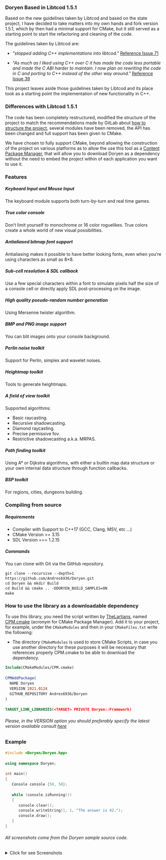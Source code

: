 ### Doryen Based in Libtcod 1.5.1

Based on the new guidelines taken by Libtcod and based on the state
project, I have decided to take matters into my own hands and 
fork version 1.5.1, which by then had a minimal support for CMake, 
but it still served as a starting point to start the refactoring
and cleaning of the code.

The guidelines taken by Libtcod are:

- _"stopped adding C++ implementations into libtcod."_ [Reference Issue 71](
https://github.com/libtcod/libtcod/issues/71#issuecomment-668205669)

- _"As much as I liked using C++ over C it has made the code less portable 
 and made the C ABI harder to maintain. I now plan on rewriting the code 
 in C and porting to C++ instead of the other way around."_ [Reference Issue
 39](https://github.com/libtcod/libtcod/issues/39#issue-548934343)

This project leaves aside those guidelines taken by Libtcod and
its place took as a starting point the implementation of new functionality
in C++.

### Differences with Libtcod 1.5.1

The code has been completely restructured, modified
the structure of the project to match the recommendations made
by GitLab about [how to structure the project](
https://cliutils.gitlab.io/modern-cmake/chapters/basics/structure.html), 
several modules have been removed, the API has been changed and full 
support has been given to CMake.

We have chosen to fully support CMake, beyond allowing
the construction of the project on various platforms as to allow the use
this tool as a [Content Package Manager](
https://github.com/TheLartians/CPM.cmake), that will allow you to download
Doryen as a dependency without the need to embed the project within
of each application you want to use it.

### Features

##### Keyboard Input and Mouse Input

The keyboard module supports both turn-by-turn and real time games.

##### True color console

Don’t limit yourself to monochrome or 16 color roguelikes. 
True colors create a whole world of new visual possibilities.

##### Antialiased bitmap font support

Antialiasing makes it possible to have better looking fonts, 
even when you’re using characters as small as 8×8.

##### Sub-cell resolution & SDL callback

Use a few special characters within a font to simulate pixels half 
the size of a console cell or directly apply SDL post-processing on 
the image.

##### High quality pseudo-random number generation

Using Mersenne twister algorithm.

##### BMP and PNG image support

You can blit images onto your console background.

##### Perlin noise toolkit

Support for Perlin, simplex and wavelet noises.

##### Heightmap toolkit

Tools to generate heightmaps.

##### A field of view toolkit

Supported algorithms:

- Basic raycasting.
- Recursive shadowcasting.
- Diamond raycasting.
- Precise permissive fov.
- Restrictive shadowcasting a.k.a. MRPAS.

##### Path finding toolkit

Using A* or Dijkstra algorithms, with either a builtin map data structure 
or your own internal data structure through function callbacks.

##### BSP toolkit

For regions, cities, dungeons building.

### Compiling from source

##### Requirements

- Compiler with Support to C++17 (GCC, Clang, MSV, etc ...)
- CMake Version >= 3.15
- SDL Version === 1.2.15

##### Commands

You can clone with Git via the GitHub repository.

    git clone --recursive --depth=1 https://github.com/Andres6936/Doryen.git
    cd Doryen && mkdir Build
    cd Build && cmake .. -DDORYEN_BUILD_SAMPLES=ON
    make
    

### How to use the library as a downloadable dependency

To use this library, you need the script written by [TheLartians](https://github.com/TheLartians),
named [CPM.cmake](https://github.com/TheLartians/CPM.cmake) (acronym for CMake
Package Manager). Add it to your project, for example, under the
`CMakeModules` and then in your `CMakeFiles.txt` write the following:

- The directory `CMakeModules` is used to store CMake Scripts,
  in case you use another directory for these purposes it will be necessary that
  references properly CPM.cmake to be able to download the dependency.

```cmake
Include(CMakeModules/CPM.cmake)

CPMAddPackage(
  NAME Doryen
  VERSION 2021.0124
  GITHUB_REPOSITORY Andres6936/Doryen
)
 
TARGET_LINK_LIBRARIES(<TARGET> PRIVATE Doryen::Framework)
```

###### Please, in the VERSION option you should preferably specify the latest version available consult [here](https://github.com/Andres6936/Doryen/releases/latest)

### Example

```cpp
#include <Doryen/Doryen.hpp>

using namespace Doryen;

int main()
{
   Console console {50, 50};
   
   while (console.isRunning())
   {
      console.clear();
      console.writeString(1, 1, "The answer is 42.");
      console.draw();
   }
}
```

###### All screenshots come from the Doryen sample source code.

<details>
<summary>Click for see Screenshots</summary>
    <p align="center">
        <img src="https://raw.githubusercontent.com/Andres6936/Doryen.Documentation/master/Image/Screen/TrueColors.png" alt="A"/>
        <img src="https://raw.githubusercontent.com/Andres6936/Doryen.Documentation/master/Image/Screen/OffscreenConsole.png" alt="B"/>
        <img src="https://raw.githubusercontent.com/Andres6936/Doryen.Documentation/master/Image/Screen/LineDrawing.png" alt="C"/>
        <img src="https://raw.githubusercontent.com/Andres6936/Doryen.Documentation/master/Image/Screen/Noise.png" alt="D"/>
        <img src="https://raw.githubusercontent.com/Andres6936/Doryen.Documentation/master/Image/Screen/FieldOfView.png" alt="E"/>
        <img src="https://raw.githubusercontent.com/Andres6936/Doryen.Documentation/master/Image/Screen/PathFinding.png" alt="F"/>
        <img src="https://raw.githubusercontent.com/Andres6936/Doryen.Documentation/master/Image/Screen/BSPToolkit.png" alt="G"/>
        <img src="https://raw.githubusercontent.com/Andres6936/Doryen.Documentation/master/Image/Screen/ImageToolkit.png" alt="H"/>
        <img src="https://raw.githubusercontent.com/Andres6936/Doryen.Documentation/master/Image/Screen/MouseSupport.png" alt="I"/>
        <img src="https://raw.githubusercontent.com/Andres6936/Doryen.Documentation/master/Image/Screen/NameGenerator.png" alt="J"/>
        <img src="https://raw.githubusercontent.com/Andres6936/Doryen.Documentation/master/Image/Screen/SDLCallback.png" alt="K"/>
    </p>
</details>
